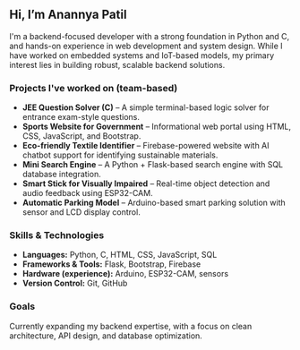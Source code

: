 ## Hi, I’m Anannya Patil

I'm a backend-focused developer with a strong foundation in Python and C, and hands-on experience in web development and system design. While I have worked on embedded systems and IoT-based models, my primary interest lies in building robust, scalable backend solutions.

### Projects I've worked on (team-based)
- **JEE Question Solver (C)** – A simple terminal-based logic solver for entrance exam-style questions.  
- **Sports Website for Government** – Informational web portal using HTML, CSS, JavaScript, and Bootstrap.  
- **Eco-friendly Textile Identifier** – Firebase-powered website with AI chatbot support for identifying sustainable materials.  
- **Mini Search Engine** – A Python + Flask-based search engine with SQL database integration.  
- **Smart Stick for Visually Impaired** – Real-time object detection and audio feedback using ESP32-CAM.  
- **Automatic Parking Model** – Arduino-based smart parking solution with sensor and LCD display control.

### Skills & Technologies
- **Languages:** Python, C, HTML, CSS, JavaScript, SQL  
- **Frameworks & Tools:** Flask, Bootstrap, Firebase  
- **Hardware (experience):** Arduino, ESP32-CAM, sensors  
- **Version Control:** Git, GitHub  

### Goals
Currently expanding my backend expertise, with a focus on clean architecture, API design, and database optimization.
